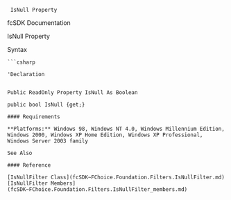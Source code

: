 ﻿     IsNull Property                                                   

fcSDK Documentation

IsNull Property

Syntax

```vbnet
```csharp

'Declaration
 

Public ReadOnly Property IsNull As Boolean

public bool IsNull {get;}

#### Requirements

**Platforms:** Windows 98, Windows NT 4.0, Windows Millennium Edition, Windows 2000, Windows XP Home Edition, Windows XP Professional, Windows Server 2003 family

See Also

#### Reference

[IsNullFilter Class](fcSDK~FChoice.Foundation.Filters.IsNullFilter.md)  
[IsNullFilter Members](fcSDK~FChoice.Foundation.Filters.IsNullFilter_members.md)